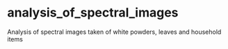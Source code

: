 # analysis_of_spectral_images
Analysis of spectral images taken of white powders, leaves and household items
